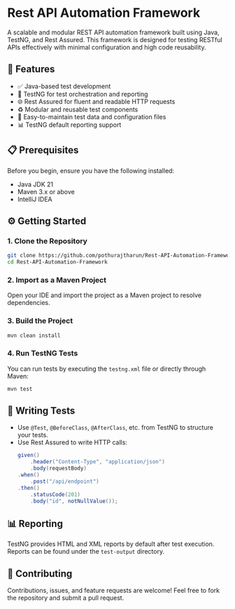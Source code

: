 # Rest API Automation Framework

A scalable and modular REST API automation framework built using Java, TestNG, and Rest Assured. This framework is designed for testing RESTful APIs effectively with minimal configuration and high code reusability.

## 🚀 Features

- ✅ Java-based test development
- 🧪 TestNG for test orchestration and reporting
- 🌐 Rest Assured for fluent and readable HTTP requests
- ♻️ Modular and reusable test components
- 📄 Easy-to-maintain test data and configuration files
- 📊 TestNG default reporting support

## 📋 Prerequisites

Before you begin, ensure you have the following installed:

- Java JDK 21
- Maven 3.x or above
- IntelliJ IDEA

## ⚙️ Getting Started

### 1. Clone the Repository

```bash
git clone https://github.com/pothurajtharun/Rest-API-Automation-Framework.git
cd Rest-API-Automation-Framework
```

### 2. Import as a Maven Project

Open your IDE and import the project as a Maven project to resolve dependencies.

### 3. Build the Project

```bash
mvn clean install
```

### 4. Run TestNG Tests

You can run tests by executing the `testng.xml` file or directly through Maven:

```bash
mvn test
```

## 🧪 Writing Tests

- Use `@Test`, `@BeforeClass`, `@AfterClass`, etc. from TestNG to structure your tests.
- Use Rest Assured to write HTTP calls:
  ```java
  given()
      .header("Content-Type", "application/json")
      .body(requestBody)
  .when()
      .post("/api/endpoint")
  .then()
      .statusCode(201)
      .body("id", notNullValue());
  ```

## 📊 Reporting

TestNG provides HTML and XML reports by default after test execution. Reports can be found under the `test-output` directory.

## 🤝 Contributing

Contributions, issues, and feature requests are welcome! Feel free to fork the repository and submit a pull request.